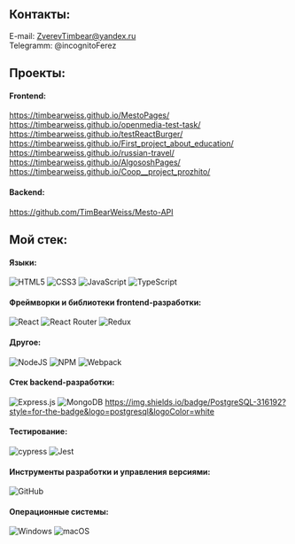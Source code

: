 ## Контакты: 
E-mail: ZverevTimbear@yandex.ru  
Telegramm: @incognitoFerez


## Проекты:
#### Frontend:  
https://timbearweiss.github.io/MestoPages/  
https://timbearweiss.github.io/openmedia-test-task/  
https://timbearweiss.github.io/testReactBurger/  
https://timbearweiss.github.io/First_project_about_education/  
https://timbearweiss.github.io/russian-travel/  
https://timbearweiss.github.io/AlgososhPages/    
https://timbearweiss.github.io/Coop__project_prozhito/  

#### Backend:  
https://github.com/TimBearWeiss/Mesto-API  


## Мой стек:
#### Языки:  
![HTML5](https://img.shields.io/badge/html5-%23E34F26.svg?style=for-the-badge&logo=html5&logoColor=white) ![CSS3](https://img.shields.io/badge/css3-%231572B6.svg?style=for-the-badge&logo=css3&logoColor=white) ![JavaScript](https://img.shields.io/badge/javascript-%23323330.svg?style=for-the-badge&logo=javascript&logoColor=%23F7DF1E)   ![TypeScript](https://img.shields.io/badge/typescript-%23007ACC.svg?style=for-the-badge&logo=typescript&logoColor=white)  

#### Фреймворки и библиотеки frontend-разработки:  
![React](https://img.shields.io/badge/react-%2320232a.svg?style=for-the-badge&logo=react&logoColor=%2361DAFB) ![React Router](https://img.shields.io/badge/React_Router-CA4245?style=for-the-badge&logo=react-router&logoColor=white) ![Redux](https://img.shields.io/badge/redux-%23593d88.svg?style=for-the-badge&logo=redux&logoColor=white)

#### Другое:  
![NodeJS](https://img.shields.io/badge/node.js-6DA55F?style=for-the-badge&logo=node.js&logoColor=white) ![NPM](https://img.shields.io/badge/NPM-%23CB3837.svg?style=for-the-badge&logo=npm&logoColor=white) ![Webpack](https://img.shields.io/badge/webpack-%238DD6F9.svg?style=for-the-badge&logo=webpack&logoColor=black)

#### Cтек backend-разработки:  
![Express.js](https://img.shields.io/badge/express.js-%23404d59.svg?style=for-the-badge&logo=express&logoColor=%2361DAFB) ![MongoDB](https://img.shields.io/badge/MongoDB-%234ea94b.svg?style=for-the-badge&logo=mongodb&logoColor=white) https://img.shields.io/badge/PostgreSQL-316192?style=for-the-badge&logo=postgresql&logoColor=white

#### Тестирование:  
![cypress](https://img.shields.io/badge/-cypress-%23E5E5E5?style=for-the-badge&logo=cypress&logoColor=058a5e) 	![Jest](https://img.shields.io/badge/-jest-%23C21325?style=for-the-badge&logo=jest&logoColor=white)

#### Инструменты разработки и управления версиями:  
![GitHub](https://img.shields.io/badge/github-%23121011.svg?style=for-the-badge&logo=github&logoColor=white)

#### Операционные системы:  
![Windows](https://img.shields.io/badge/Windows-0078D6?style=for-the-badge&logo=windows&logoColor=white) ![macOS](https://img.shields.io/badge/mac%20os-000000?style=for-the-badge&logo=macos&logoColor=F0F0F0)



<!--
**TimBearWeiss/TimBearWeiss** is a ✨ _special_ ✨ repository because its `README.md` (this file) appears on your GitHub profile.

Here are some ideas to get you started:

- 🔭 I’m currently working on ...
- 🌱 I’m currently learning ...
- 👯 I’m looking to collaborate on ...
- 🤔 I’m looking for help with ...
- 💬 Ask me about ...
- 📫 How to reach me: ...
- 😄 Pronouns: ...
- ⚡ Fun fact: ...
-->
